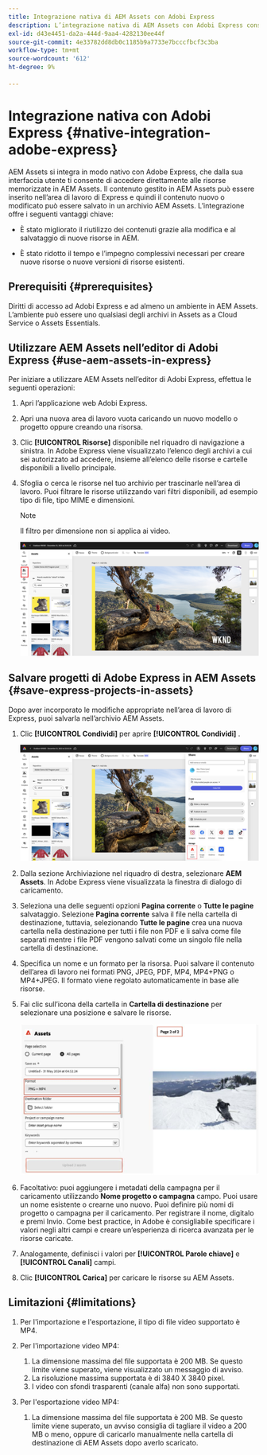 ```yaml
---
title: Integrazione nativa di AEM Assets con Adobi Express
description: L’integrazione nativa di AEM Assets con Adobi Express consente di accedere direttamente alle risorse memorizzate in AEM Assets dall’interfaccia utente di Adobi Express.
exl-id: d43e4451-da2a-444d-9aa4-4282130ee44f
source-git-commit: 4e33782dd8db0c1185b9a7733e7bcccfbcf3c3ba
workflow-type: tm+mt
source-wordcount: '612'
ht-degree: 9%

---
```


# Integrazione nativa con Adobi Express {#native-integration-adobe-express}

AEM Assets si integra in modo nativo con Adobe Express, che dalla sua interfaccia utente ti consente di accedere direttamente alle risorse memorizzate in AEM Assets. Il contenuto gestito in AEM Assets può essere inserito nell’area di lavoro di Express e quindi il contenuto nuovo o modificato può essere salvato in un archivio AEM Assets. L’integrazione offre i seguenti vantaggi chiave:

* È stato migliorato il riutilizzo dei contenuti grazie alla modifica e al salvataggio di nuove risorse in AEM.

* È stato ridotto il tempo e l’impegno complessivi necessari per creare nuove risorse o nuove versioni di risorse esistenti.

## Prerequisiti {#prerequisites}

Diritti di accesso ad Adobi Express e ad almeno un ambiente in AEM Assets. L’ambiente può essere uno qualsiasi degli archivi in Assets as a Cloud Service o Assets Essentials.


## Utilizzare AEM Assets nell’editor di Adobi Express {#use-aem-assets-in-express}

Per iniziare a utilizzare AEM Assets nell’editor di Adobi Express, effettua le seguenti operazioni:

1. Apri l’applicazione web Adobi Express.

2. Apri una nuova area di lavoro vuota caricando un nuovo modello o progetto oppure creando una risorsa.

3. Clic **[!UICONTROL Risorse]** disponibile nel riquadro di navigazione a sinistra. In Adobe Express viene visualizzato l’elenco degli archivi a cui sei autorizzato ad accedere, insieme all’elenco delle risorse e cartelle disponibili a livello principale.

4. Sfoglia o cerca le risorse nel tuo archivio per trascinarle nell’area di lavoro. Puoi filtrare le risorse utilizzando vari filtri disponibili, ad esempio tipo di file, tipo MIME e dimensioni.

   >[!NOTE]
   >
   >Il filtro per dimensione non si applica ai video.

   ![Inclusione delle risorse dal componente aggiuntivo di Assets](assets/adobe-express-native-integration.png)


## Salvare progetti di Adobe Express in AEM Assets {#save-express-projects-in-assets}

Dopo aver incorporato le modifiche appropriate nell’area di lavoro di Express, puoi salvarla nell’archivio AEM Assets.

1. Clic **[!UICONTROL Condividi]** per aprire **[!UICONTROL Condividi]** .

   ![Salvare le risorse in AEM](assets/adobe-express-share.png)

2. Dalla sezione Archiviazione nel riquadro di destra, selezionare **AEM Assets**. In Adobe Express viene visualizzata la finestra di dialogo di caricamento.
3. Seleziona una delle seguenti opzioni **Pagina corrente** o **Tutte le pagine** salvataggio. Selezione **Pagina corrente** salva il file nella cartella di destinazione, tuttavia, selezionando **Tutte le pagine** crea una nuova cartella nella destinazione per tutti i file non PDF e li salva come file separati mentre i file PDF vengono salvati come un singolo file nella cartella di destinazione.
4. Specifica un nome e un formato per la risorsa. Puoi salvare il contenuto dell’area di lavoro nei formati PNG, JPEG, PDF, MP4, MP4+PNG o MP4+JPEG. Il formato viene regolato automaticamente in base alle risorse.
5. Fai clic sull’icona della cartella in **Cartella di destinazione** per selezionare una posizione e salvare le risorse.

   ![Salvare le risorse in AEM](/help/assets/assets/page-selection-and-destination-folder.svg)

6. Facoltativo: puoi aggiungere i metadati della campagna per il caricamento utilizzando **Nome progetto o campagna** campo. Puoi usare un nome esistente o crearne uno nuovo. Puoi definire più nomi di progetto o campagna per il caricamento. Per registrare il nome, digitalo e premi Invio.
Come best practice, in Adobe è consigliabile specificare i valori negli altri campi e creare un’esperienza di ricerca avanzata per le risorse caricate.

7. Analogamente, definisci i valori per **[!UICONTROL Parole chiave]** e **[!UICONTROL Canali]** campi.

8. Clic **[!UICONTROL Carica]** per caricare le risorse su AEM Assets.

## Limitazioni {#limitations}

1. Per l&#39;importazione e l&#39;esportazione, il tipo di file video supportato è MP4.

2. Per l&#39;importazione video MP4:

   1. La dimensione massima del file supportata è 200 MB. Se questo limite viene superato, viene visualizzato un messaggio di avviso.
   2. La risoluzione massima supportata è di 3840 X 3840 pixel.
   3. I video con sfondi trasparenti (canale alfa) non sono supportati.

3. Per l&#39;esportazione video MP4:

   1. La dimensione massima del file supportata è 200 MB. Se questo limite viene superato, un avviso consiglia di tagliare il video a 200 MB o meno, oppure di caricarlo manualmente nella cartella di destinazione di AEM Assets dopo averlo scaricato.



